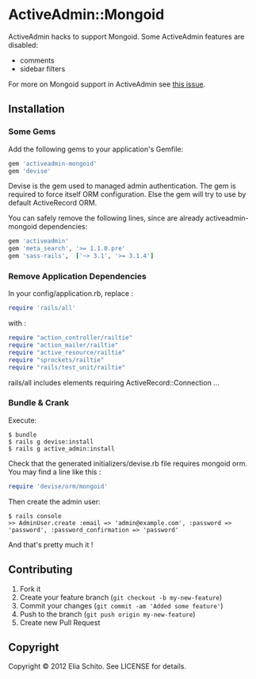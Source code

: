 # ActiveAdmin::Mongoid

ActiveAdmin hacks to support Mongoid.
Some ActiveAdmin features are disabled:

- comments
- sidebar filters

For more on Mongoid support in ActiveAdmin see [this issue](https://github.com/gregbell/active_admin/issues/26).

## Installation

### Some Gems
Add the following gems to your application's Gemfile:

```ruby
gem 'activeadmin-mongoid'
gem 'devise'
```
Devise is the gem used to managed admin authentication.
The gem is required to force itself ORM configuration.
Else the gem will try to use by default ActiveRecord ORM.

You can safely remove the following lines, since are already activeadmin-mongoid dependencies:

```ruby
gem 'activeadmin'
gem 'meta_search', '>= 1.1.0.pre'
gem 'sass-rails',  ['~> 3.1', '>= 3.1.4']
```

### Remove Application Dependencies
In your config/application.rb, replace :

```ruby
require 'rails/all'
```

with :

```ruby
require "action_controller/railtie"
require "action_mailer/railtie"
require "active_resource/railtie"
require "sprockets/railtie"
require "rails/test_unit/railtie"
```

rails/all includes elements requiring ActiveRecord::Connection ...

### Bundle & Crank

Execute:

    $ bundle
    $ rails g devise:install
    $ rails g active_admin:install

Check that the generated initializers/devise.rb file requires mongoid orm.
You may find a line like this :

```ruby
require 'devise/orm/mongoid'
```

Then create the admin user:

    $ rails console
    >> AdminUser.create :email => 'admin@example.com', :password => 'password', :password_confirmation => 'password'

And that's pretty much it !

## Contributing

1. Fork it
2. Create your feature branch (`git checkout -b my-new-feature`)
3. Commit your changes (`git commit -am 'Added some feature'`)
4. Push to the branch (`git push origin my-new-feature`)
5. Create new Pull Request

## Copyright

Copyright © 2012 Elia Schito. See LICENSE for details.
